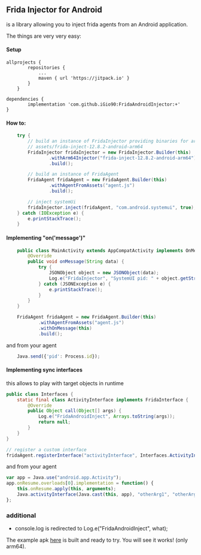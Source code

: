 ## Frida Injector for Android

is a library allowing you to inject frida agents from an Android application.

The things are very very easy:

#### Setup

```
allprojects {
		repositories {
			...
			maven { url 'https://jitpack.io' }
		}
	}
```

```
dependencies {
        implementation 'com.github.iGio90:FridaAndroidInjector:+'
}
```

#### How to:

```java
    try {
        // build an instance of FridaInjector providing binaries for arm/arm64/x86/x86_64 as needed
        // assets/frida-inject-12.8.2-android-arm64
        FridaInjector fridaInjector = new FridaInjector.Builder(this)
                .withArm64Injector("frida-inject-12.8.2-android-arm64")
                .build();

        // build an instance of FridaAgent
        FridaAgent fridaAgent = new FridaAgent.Builder(this)
                .withAgentFromAssets("agent.js")
                .build();

        // inject systemUi
        fridaInjector.inject(fridaAgent, "com.android.systemui", true);
    } catch (IOException e) {
        e.printStackTrace();
    }
````

#### Implementing "on('message')"

```java
    public class MainActivity extends AppCompatActivity implements OnMessage {
        @Override
        public void onMessage(String data) {
            try {
                JSONObject object = new JSONObject(data);
                Log.e("FridaInjector", "SystemUI pid: " + object.getString("pid"));
            } catch (JSONException e) {
                e.printStackTrace();
            }
        }
    }
```

```java
    FridaAgent fridaAgent = new FridaAgent.Builder(this)
            .withAgentFromAssets("agent.js")
            .withOnMessage(this)
            .build();
```

and from your agent

```javascript
    Java.send({'pid': Process.id});
```

#### Implementing sync interfaces

this allows to play with target objects in runtime

```java
public class Interfaces {
    static final class ActivityInterface implements FridaInterface {
        @Override
        public Object call(Object[] args) {
            Log.e("FridaAndroidInject", Arrays.toString(args));
            return null;
        }
    }
}
```
```java
// register a custom interface
fridaAgent.registerInterface("activityInterface", Interfaces.ActivityInterface.class);
```

and from your agent

```javascript
var app = Java.use("android.app.Activity");
app.onResume.overloads[0].implementation = function() {
    this.onResume.apply(this, arguments);
    Java.activityInterface(Java.cast(this, app), "otherArg1", "otherArg2");
};
```

### additional
* console.log is redirected to Log.e("FridaAndroidInject", what);

The example apk [here](https://github.com/igio90/FridaAndroidInjector/tree/master/example.apk) is built and ready to try. You will see it works! (only arm64).